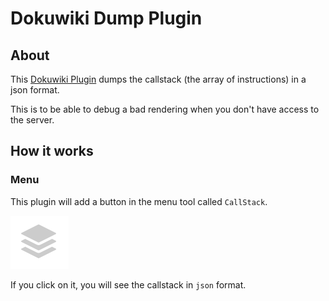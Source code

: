 # Dokuwiki Dump Plugin

## About
This [Dokuwiki Plugin](https://www.dokuwiki.org/plugin:dump) dumps the callstack (the array of instructions) in a json format.

This is to be able to debug a bad rendering when you don't have access to the server.

## How it works

### Menu

This plugin will add a button in the menu tool called `CallStack`.

![CallStack icon](./resources/image/stack.png)

If you click on it, you will see the callstack in `json` format.


